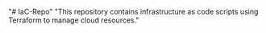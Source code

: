 "# IaC-Repo" 
"This repository contains infrastructure as code scripts using Terraform to manage cloud resources." 
